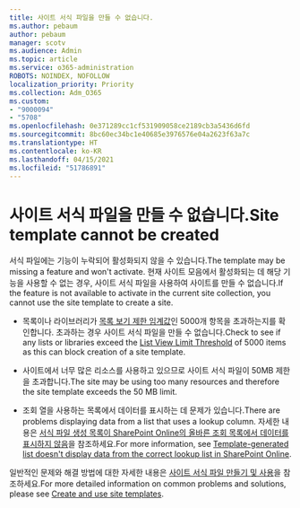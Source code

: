 ```yaml
---
title: 사이트 서식 파일을 만들 수 없습니다.
ms.author: pebaum
author: pebaum
manager: scotv
ms.audience: Admin
ms.topic: article
ms.service: o365-administration
ROBOTS: NOINDEX, NOFOLLOW
localization_priority: Priority
ms.collection: Adm_O365
ms.custom:
- "9000094"
- "5708"
ms.openlocfilehash: 0e371289cc1cf531909058ce2189cb3a5436d6fd
ms.sourcegitcommit: 8bc60ec34bc1e40685e3976576e04a2623f63a7c
ms.translationtype: HT
ms.contentlocale: ko-KR
ms.lasthandoff: 04/15/2021
ms.locfileid: "51786891"
---
```

# <a name="site-template-cannot-be-created"></a><span data-ttu-id="d79f5-102">사이트 서식 파일을 만들 수 없습니다.</span><span class="sxs-lookup"><span data-stu-id="d79f5-102">Site template cannot be created</span></span>

<span data-ttu-id="d79f5-103">서식 파일에는 기능이 누락되어 활성화되지 않을 수 있습니다.</span><span class="sxs-lookup"><span data-stu-id="d79f5-103">The template may be missing a feature and won't activate.</span></span> <span data-ttu-id="d79f5-104">현재 사이트 모음에서 활성화되는 데 해당 기능을 사용할 수 없는 경우, 사이트 서식 파일을 사용하여 사이트를 만들 수 없습니다.</span><span class="sxs-lookup"><span data-stu-id="d79f5-104">If the feature is not available to activate in the current site collection, you cannot use the site template to create a site.</span></span>

- <span data-ttu-id="d79f5-105">목록이나 라이브러리가 [목록 보기 제한 임계값](https://support.office.com/article/Manage-large-lists-and-libraries-in-SharePoint-B8588DAE-9387-48C2-9248-C24122F07C59)인 5000개 항목을 초과하는지를 확인합니다. 초과하는 경우 사이트 서식 파일을 만들 수 없습니다.</span><span class="sxs-lookup"><span data-stu-id="d79f5-105">Check to see if any lists or libraries exceed the [List View Limit Threshold](https://support.office.com/article/Manage-large-lists-and-libraries-in-SharePoint-B8588DAE-9387-48C2-9248-C24122F07C59) of 5000 items as this can block creation of a site template.</span></span>

- <span data-ttu-id="d79f5-106">사이트에서 너무 많은 리소스를 사용하고 있으므로 사이트 서식 파일이 50MB 제한을 초과합니다.</span><span class="sxs-lookup"><span data-stu-id="d79f5-106">The site may be using too many resources and therefore the site template exceeds the 50 MB limit.</span></span>

- <span data-ttu-id="d79f5-107">조회 열을 사용하는 목록에서 데이터를 표시하는 데 문제가 있습니다.</span><span class="sxs-lookup"><span data-stu-id="d79f5-107">There are problems displaying data from a list that uses a lookup column.</span></span> <span data-ttu-id="d79f5-108">자세한 내용은 [서식 파일 생성 목록이 SharePoint Online의 올바른 조회 목록에서 데이터를 표시하지 않음](https://docs.microsoft.com/sharepoint/support/lists-and-libraries/template-generated-list-incorrect-data)을 참조하세요.</span><span class="sxs-lookup"><span data-stu-id="d79f5-108">For more information, see [Template-generated list doesn't display data from the correct lookup list in SharePoint Online](https://docs.microsoft.com/sharepoint/support/lists-and-libraries/template-generated-list-incorrect-data).</span></span>

<span data-ttu-id="d79f5-109">일반적인 문제와 해결 방법에 대한 자세한 내용은 [사이트 서식 파일 만들기 및 사용](https://support.office.com/article/Create-and-use-site-templates-60371B0F-00E0-4C49-A844-34759EBDD989)을 참조하세요.</span><span class="sxs-lookup"><span data-stu-id="d79f5-109">For more detailed information on common problems and solutions, please see [Create and use site templates](https://support.office.com/article/Create-and-use-site-templates-60371B0F-00E0-4C49-A844-34759EBDD989).</span></span>
